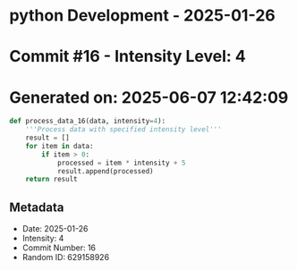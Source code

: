 ﻿# python Development - 2025-01-26
# Commit #16 - Intensity Level: 4
# Generated on: 2025-06-07 12:42:09
```python
def process_data_16(data, intensity=4):
    '''Process data with specified intensity level'''
    result = []
    for item in data:
        if item > 0:
            processed = item * intensity + 5
            result.append(processed)
    return result
```
## Metadata
- Date: 2025-01-26
- Intensity: 4
- Commit Number: 16
- Random ID: 629158926
